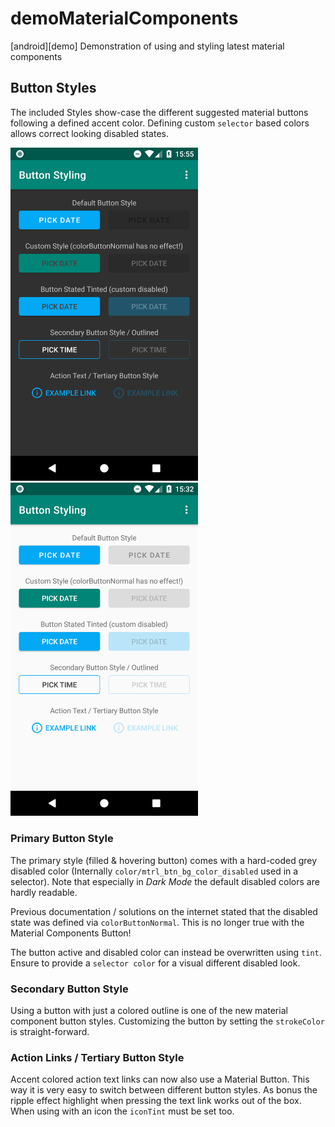 # demoMaterialComponents
[android][demo] Demonstration of using and styling latest material components


## Button Styles

The included Styles show-case the different suggested material buttons following a defined accent color. Defining custom `selector` based colors allows correct looking disabled states.



<img src="https://github.com/friederikewild/demoMaterialComponents/raw/master/screenshots/buttons_dark.png" width="300" alt="Buttons Light" />  <img src="https://github.com/friederikewild/demoMaterialComponents/raw/master/screenshots/buttons_light.png" width="300" alt="Buttons Dark" />



### Primary Button Style

The primary style (filled & hovering button) comes with a hard-coded grey disabled color (Internally `color/mtrl_btn_bg_color_disabled` used in a selector). 
Note that especially in *Dark Mode* the default disabled colors are hardly readable.

Previous documentation / solutions on the internet stated that the disabled state was defined via `colorButtonNormal`. This is no longer true with the Material Components Button!

The button active and disabled color can instead be overwritten using `tint`. Ensure to provide a `selector color` for a visual different disabled look.


### Secondary Button Style

Using a button with just a colored outline is one of the new material component button styles. Customizing the button by setting the `strokeColor` is straight-forward.


### Action Links / Tertiary Button Style

Accent colored action text links can now also use a Material Button. This way it is very easy to switch between different button styles. As bonus the ripple effect highlight when pressing the text link works out of the box. 
When using with an icon the `iconTint` must be set too.
